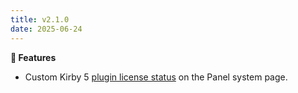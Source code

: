 ```yaml
---
title: v2.1.0
date: 2025-06-24
---
```


**🚀 Features**

- Custom Kirby 5 [plugin license status](https://getkirby.com/releases/5/plugin-license) on the Panel system page.
